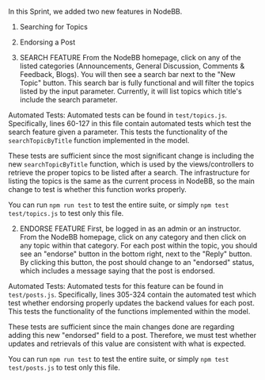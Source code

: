 In this Sprint, we added two new features in NodeBB. 

1. Searching for Topics
2. Endorsing a Post


1. SEARCH FEATURE
From the NodeBB homepage, click on any of the listed categories (Announcements, General Discussion, Comments & Feedback, Blogs). You will then see a search bar next to the "New Topic" button. This search bar is fully functional and will filter the topics listed by the input parameter. Currently, it will list topics which title's include the search parameter.

Automated Tests:
Automated tests can be found in `test/topics.js`. Specifically, lines 60-127 in this file contain automated tests which test the search feature given a parameter. This tests the functionality of the `searchTopicByTitle` function implemented in the model.

These tests are sufficient since the most significant change is including the new `searchTopicByTitle` function, which is used by the views/controllers to retrieve the proper topics to be listed after a search. The infrastructure for listing the topics is the same as the current process in NodeBB, so the main change to test is whether this function works properly.  

You can run `npm run test` to test the entire suite, or simply `npm test test/topics.js` to test only this file.

2. ENDORSE FEATURE
First, be logged in as an admin or an instructor. From the NodeBB homepage, click on any category and then click on any topic within that category. For each post within the topic, you should see an "endorse" button in the bottom right, next to the "Reply" button. By clicking this button, the post should change to an "endorsed" status, which includes a message saying that the post is endorsed.

Automated Tests:
Automated tests for this feature can be found in `test/posts.js`. Specifically, lines 305-324 contain the automated test which test whether endorsing properly updates the backend values for each post. This tests the functionality of the functions implemented within the model.

These tests are sufficient since the main changes done are regarding adding this new "endorsed" field to a post. Therefore, we must test whether updates and retrievals of this value are consistent with what is expected. 

You can run `npm run test` to test the entire suite, or simply `npm test test/posts.js` to test only this file.
